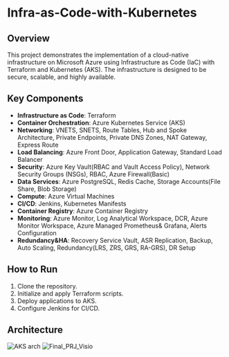 # Infra-as-Code-with-Kubernetes

## Overview
This project demonstrates the implementation of a cloud-native infrastructure on Microsoft Azure using Infrastructure as Code (IaC) with Terraform and Kubernetes (AKS). The infrastructure is designed to be secure, scalable, and highly available.

## Key Components
- **Infrastructure as Code**: Terraform
- **Container Orchestration**: Azure Kubernetes Service (AKS)
- **Networking**: VNETS, SNETS, Route Tables, Hub and Spoke Architecture, Private Endpoints, Private DNS Zones, NAT Gateway, Express Route
- **Load Balancing**: Azure Front Door, Application Gateway, Standard Load Balancer
- **Security**: Azure Key Vault(RBAC and Vault Access Policy), Network Security Groups (NSGs), RBAC, Azure Firewall(Basic)
- **Data Services**: Azure PostgreSQL, Redis Cache, Storage Accounts(File Share, Blob Storage)
- **Compute**: Azure Virtual Machines
- **CI/CD**: Jenkins, Kubernetes Manifests
- **Container Registry**: Azure Container Registry
- **Monitoring**: Azure Monitor, Log Analytical Workspace, DCR, Azure Monitor Workspace, Azure Managed Prometheus& Grafana, Alerts Configuration
- **Redundancy&HA**: Recovery Service Vault, ASR Replication, Backup, Auto Scaling, Redundancy(LRS, ZRS, GRS, RA-GRS), DR Setup

## How to Run
1. Clone the repository.
2. Initialize and apply Terraform scripts.
3. Deploy applications to AKS.
4. Configure Jenkins for CI/CD.

## Architecture

![AKS arch](https://github.com/user-attachments/assets/239d08ae-2212-4b29-9dde-4203a19cbc2b)
![Final_PRJ_Visio](https://github.com/user-attachments/assets/9ea2b9b3-3bb8-4a8d-8836-852ef6441047)
